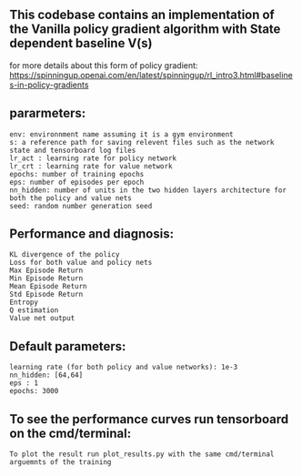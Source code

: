 ## This codebase contains an implementation of the Vanilla policy gradient algorithm with State dependent baseline V(s)
for more details about this form of policy gradient: 
https://spinningup.openai.com/en/latest/spinningup/rl_intro3.html#baselines-in-policy-gradients

## pararmeters:
    env: environnment name assuming it is a gym environment
    s: a reference path for saving relevent files such as the network state and tensorboard log files
    lr_act : learning rate for policy network
    lr_crt : learning rate for value network
    epochs: number of training epochs
    eps: number of episodes per epoch
    nn_hidden: number of units in the two hidden layers architecture for both the policy and value nets
    seed: random number generation seed

## Performance and diagnosis:
    KL divergence of the policy
    Loss for both value and policy nets
    Max Episode Return
    Min Episode Return
    Mean Episode Return
    Std Episode Return
    Entropy
    Q estimation
    Value net output

## Default parameters:
    learning rate (for both policy and value networks): 1e-3
    nn_hidden: [64,64]
    eps : 1
    epochs: 3000
## To see the performance curves run tensorboard on the cmd/terminal:
    To plot the result run plot_results.py with the same cmd/terminal arguemnts of the training